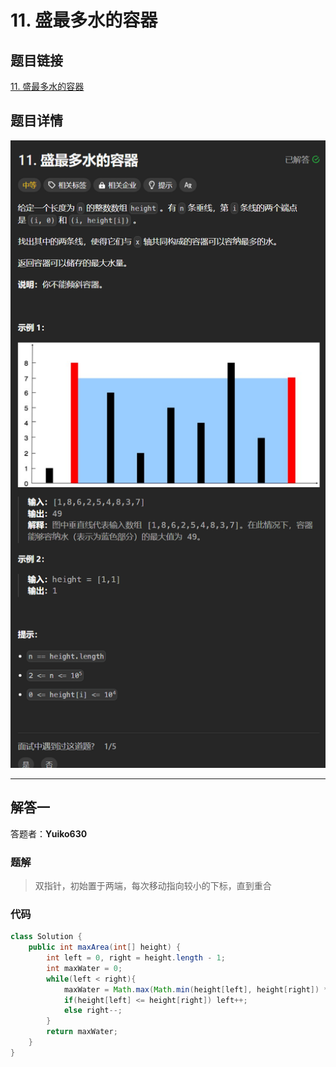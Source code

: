 # 11. 盛最多水的容器
## 题目链接  
[11. 盛最多水的容器](https://leetcode.cn/problems/container-with-most-water/description/)
## 题目详情
![题目图片](Img/11.png)

***
## 解答一
答题者：**Yuiko630**

### 题解
>双指针，初始置于两端，每次移动指向较小的下标，直到重合

### 代码
``` Java
class Solution {
    public int maxArea(int[] height) {
        int left = 0, right = height.length - 1;
        int maxWater = 0;
        while(left < right){
            maxWater = Math.max(Math.min(height[left], height[right]) * (right - left), maxWater);
            if(height[left] <= height[right]) left++;
            else right--;
        }
        return maxWater;
    }
}
```